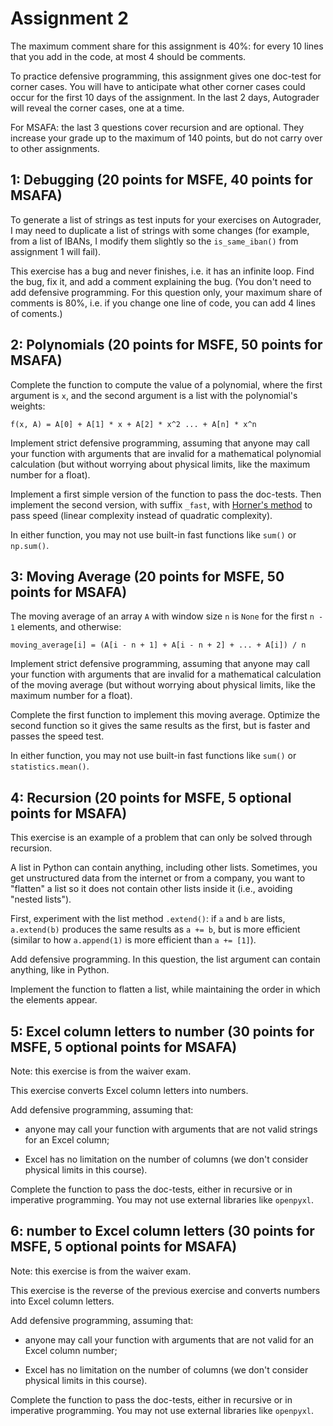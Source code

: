 # Assignment 2

The maximum comment share for this assignment is 40%: for every 10 lines that you add in the code, at most 4 should be comments.

To practice defensive programming, this assignment gives one doc-test for corner cases. You will have to anticipate what other corner cases could occur for the first 10 days of the assignment. In the last 2 days, Autograder will reveal the corner cases, one at a time.

For MSAFA: the last 3 questions cover recursion and are optional. They increase your grade up to the maximum of 140 points, but do not carry over to other assignments.

## 1: Debugging (20 points for MSFE, 40 points for MSAFA)

To generate a list of strings as test inputs for your exercises on Autograder, I may need to duplicate a list of strings with some changes (for example, from a list of IBANs, I modify them slightly so the `is_same_iban()` from assignment 1 will fail).

This exercise has a bug and never finishes, i.e. it has an infinite loop. Find the bug, fix it, and add a comment explaining the bug. (You don't need to add defensive programming. For this question only, your maximum share of comments is 80%, i.e. if you change one line of code, you can add 4 lines of coments.)

## 2: Polynomials (20 points for MSFE, 50 points for MSAFA)

Complete the function to compute the value of a polynomial, where the first argument is `x`, and the second argument is a list with the polynomial's weights:

```
f(x, A) = A[0] + A[1] * x + A[2] * x^2 ... + A[n] * x^n
```

Implement strict defensive programming, assuming that anyone may call your function with arguments that are invalid for a mathematical polynomial calculation (but without worrying about physical limits, like the maximum number for a float).

Implement a first simple version of the function to pass the doc-tests. Then implement the second version, with suffix `_fast`, with [Horner's method](https://en.wikipedia.org/wiki/Horner%27s_algorithm) to pass speed (linear complexity instead of quadratic complexity).

In either function, you may not use built-in fast functions like `sum()` or `np.sum()`.

## 3: Moving Average (20 points for MSFE, 50 points for MSAFA)

The moving average of an array `A` with window size `n` is `None` for the first `n - 1` elements, and otherwise:

```
moving_average[i] = (A[i - n + 1] + A[i - n + 2] + ... + A[i]) / n
```

Implement strict defensive programming, assuming that anyone may call your function with arguments that are invalid for a mathematical calculation of the moving average (but without worrying about physical limits, like the maximum number for a float).

Complete the first function to implement this moving average. Optimize the second function so it gives the same results as the first, but is faster and passes the speed test.

In either function, you may not use built-in fast functions like `sum()` or `statistics.mean()`.

## 4: Recursion (20 points for MSFE, 5 optional points for MSAFA)

This exercise is an example of a problem that can only be solved through recursion.

A list in Python can contain anything, including other lists. Sometimes, you get unstructured data from the internet or from a company, you want to "flatten" a list so it does not contain other lists inside it (i.e., avoiding "nested lists").

First, experiment with the list method `.extend()`: if `a` and `b` are lists, `a.extend(b)` produces the same results as `a += b`, but is more efficient (similar to how `a.append(1)` is more efficient than `a += [1]`).

Add defensive programming. In this question, the list argument can contain anything, like in Python.

Implement the function to flatten a list, while maintaining the order in which the elements appear.

## 5: Excel column letters to number (30 points for MSFE, 5 optional points for MSAFA)

Note: this exercise is from the waiver exam.

This exercise converts Excel column letters into numbers.

Add defensive programming, assuming that:

- anyone may call your function with arguments that are not valid strings for an Excel column;

- Excel has no limitation on the number of columns (we don't consider physical limits in this course).

Complete the function to pass the doc-tests, either in recursive or in imperative programming. You may not use external libraries like `openpyxl`.

## 6: number to Excel column letters (30 points for MSFE, 5 optional points for MSAFA)

Note: this exercise is from the waiver exam.

This exercise is the reverse of the previous exercise and converts numbers into Excel column letters.

Add defensive programming, assuming that:

- anyone may call your function with arguments that are not valid for an Excel column number;

- Excel has no limitation on the number of columns (we don't consider physical limits in this course).

Complete the function to pass the doc-tests, either in recursive or in imperative programming. You may not use external libraries like `openpyxl`.
